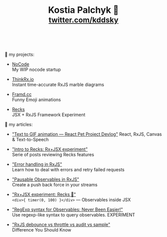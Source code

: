 <div align="center">
  <br/>
  <h1>
    Kostia Palchyk 🙂
    <br/>
    <sub><a href="https://twitter.com/kddsky">twitter.com/kddsky</a></sub>
    <br/>
    <br/>
    <br/>
  </h1>
</div>


🔭 my projects:

- [NoCode](https://twitter.com/kddsky/status/1268186859936657410)    
My WIP nocode startup

- [ThinkRx.io](https://thinkrx.io)    
Instant time-accurate RxJS marble diagrams

- [Framd.cc](https://framd.cc)    
Funny Emoji animations

- [Recks](https://github.com/recksjs/recks)    
JSX + RxJS Framework Experiment

📖 my articles:

- ["Text to GIF animation — React Pet Project Devlog"](https://dev.to/kosich/text-to-gif-animation-react-pet-project-devlog-5eel)
React, RxJS, Canvas & Text-to-Speech

- ["Intro to Recks: Rx+JSX experiment"](https://dev.to/kosich/recks-rxjs-based-framework-23h5)    
Serie of posts reviewing Recks features

- ["Error handling in RxJS"](https://medium.com/@kddsky/error-handling-in-rxjs-bac0f96a7def)    
Learn how to deal with errors and retry failed requests

- ["Pausable Observables in RxJS"](https://medium.com/@kddsky/pauseable-observables-in-rxjs-58ce2b8c7dfd)    
Create a push back force in your streams

- ["Rx+JSX experiment: Recks 🐶"](https://dev.to/kosich/recks-rxjs-based-framework-23h5)    
`<div>{ timer(0, 100) }</div>` — Observables inside JSX

- ["RegExp syntax for Observables: Never Been Easier!"](https://dev.to/kosich/regexp-for-reactive-streams-143g)    
Use regexp-like syntax to query observables. EXPERIMENT

- ["RxJS debounce vs throttle vs audit vs sample"](https://dev.to/rxjs/debounce-vs-throttle-vs-audit-vs-sample-difference-you-should-know-1f21)    
Difference You Should Know
